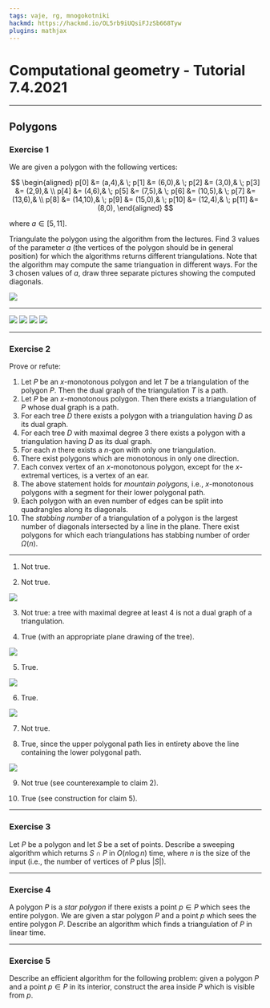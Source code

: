 ```yaml
---
tags: vaje, rg, mnogokotniki
hackmd: https://hackmd.io/OL5rb9iUQsiFJzSb668Tyw
plugins: mathjax
---
```

# Computational geometry - Tutorial 7.4.2021

---

## Polygons

### Exercise 1

We are given a polygon with the following vertices:

$$
\begin{aligned}
p[0]  &= (a,4),& \;
p[1]  &= (6,0),& \;
p[2]  &= (3,0),& \;
p[3]  &= (2,9),& \\
p[4]  &= (4,6),& \;
p[5]  &= (7,5),& \;
p[6]  &= (10,5),& \;
p[7]  &= (13,6),& \\
p[8]  &= (14,10),& \;
p[9]  &= (15,0),& \;
p[10] &= (12,4),& \;
p[11] &= (8,0),
\end{aligned}
$$

where $a \in [5,11]$.

Triangulate the polygon using the algorithm from the lectures. Find $3$ values of the parameter $a$ (the vertices of the polygon should be in general position) for which the algorithms returns different triangulations. Note that the algorithm may compute the same trianguation in different ways. For the $3$ chosen values of $a$, draw three separate pictures showing the computed diagonals.

![](https://jaanos.github.io/computational-geometry/notes/2021/2021-04-07/triangulation-exam.png)

----

![](https://jaanos.github.io/computational-geometry/notes/2021/2021-04-07/triangulation-exam0.png)
![](https://jaanos.github.io/computational-geometry/notes/2021/2021-04-07/triangulation-exam1.png)
![](https://jaanos.github.io/computational-geometry/notes/2021/2021-04-07/triangulation-exam2.png)
![](https://jaanos.github.io/computational-geometry/notes/2021/2021-04-07/triangulation-exam3.png)

---

### Exercise 2

Prove or refute:

1. Let $P$ be an $x$-monotonous polygon and let $T$ be a triangulation of the polygon $P$. Then the dual graph of the triangulation $T$ is a path.
2. Let $P$ be an $x$-monotonous polygon. Then there exists a triangulation of $P$ whose dual graph is a path.
3. For each tree $D$ there exists a polygon with a triangulation having $D$ as its dual graph.
4. For each tree $D$ with maximal degree $3$ there exists a polygon with a triangulation having $D$ as its dual graph.
5. For each $n$ there exists a $n$-gon with only one triangulation.
6. There exist polygons which are monotonous in only one direction.
7. Each convex vertex of an $x$-monotonous polygon, except for the $x$-extremal vertices, is a vertex of an ear.
8. The above statement holds for *mountain polygons*, i.e., $x$-monotonous polygons with a segment for their lower polygonal path.
9. Each polygon with an even number of edges can be split into quadrangles along its diagonals.
10. The *stabbing number* of a triangulation of a polygon is the largest number of diagonals intersected by a line in the plane. There exist polygons for which each triangulations has stabbing number of order $\Omega(n)$.

----

1. Not true.

2. Not true.

![](https://jaanos.github.io/computational-geometry/notes/2021/2021-04-07/non-path_dual.png)

3. Not true: a tree with maximal degree at least 4 is not a dual graph of a triangulation.

4. True (with an appropriate plane drawing of the tree).

![](https://jaanos.github.io/computational-geometry/notes/2021/2021-04-07/polygon_for_dual.png)

5. True.

![](https://jaanos.github.io/computational-geometry/notes/2021/2021-04-07/single_triangulation.png)

6. True.

![](https://jaanos.github.io/computational-geometry/notes/2021/2021-04-07/single_monotonicity.png)

7. Not true.

8. True, since the upper polygonal path lies in entirety above the line containing the lower polygonal path.

![](https://jaanos.github.io/computational-geometry/notes/2021/2021-04-07/convex_ears.png)

9. Not true (see counterexample to claim 2).

10. True (see construction for claim 5).

---

### Exercise 3

Let $P$ be a polygon and let $S$ be a set of points. Describe a sweeping algorithm which returns $S \cap P$ in $O(n \log n)$ time, where $n$ is the size of the input (i.e., the number of vertices of $P$ plus $\vert S \vert$).

---

### Exercise 4

A polygon $P$ is a *star polygon* if there exists a point $p \in P$ which sees the entire polygon. We are given a star polygon $P$ and a point $p$ which sees the entire polygon $P$. Describe an algorithm which finds a triangulation of $P$ in linear time.

---

### Exercise 5

Describe an efficient algorithm for the following problem: given a polygon $P$ and a point $p \in P$ in its interior, construct the area inside $P$ which is visible from $p$.